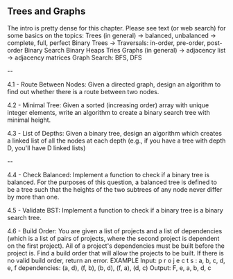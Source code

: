 Trees and Graphs
----------------

The intro is pretty dense for this chapter.
Please see text (or web search) for some basics on the topics:
Trees (in general)
-> balanced, unbalanced
-> complete, full, perfect
Binary Trees
-> Traversals: in-order, pre-order, post-order
Binary Search
Binary Heaps
Tries 
Graphs (in general)
-> adjacency list
-> adjacency matrices
Graph Search: BFS, DFS

--

4.1 - Route Between Nodes: 
Given a directed graph, design an algorithm to find out whether there is a route between two nodes.

4.2 - Minimal Tree: 
Given a sorted (increasing order) array with unique integer elements, write an algorithm to create a binary search tree with minimal height.

4.3 - List of Depths: 
Given a binary tree, design an algorithm which creates a linked list of all the nodes 
at each depth (e.g., if you have a tree with depth D, you'll have D linked lists)

--

4.4 - Check Balanced: 
Implement a function to check if a binary tree is balanced. For the purposes of
this question, a balanced tree is defined to be a tree such that the heights of the two subtrees of any
node never differ by more than one.

4.5 - Validate BST: 
Implement a function to check if a binary tree is a binary search tree.

4.6 - Build Order: 
You are given a list of projects and a list of dependencies (which is a list of pairs of
projects, where the second project is dependent on the first project). Ail of a project's dependencies
must be built before the project is. Find a build order that will allow the projects to be built. If there
is no valid build order, return an error.
EXAMPLE
Input:
p r o j e c t s :
a, b, c, d, e, f
dependencies:
(a, d), (f, b), (b, d), (f, a), (d, c)
Output: F, e, a, b, d, c
